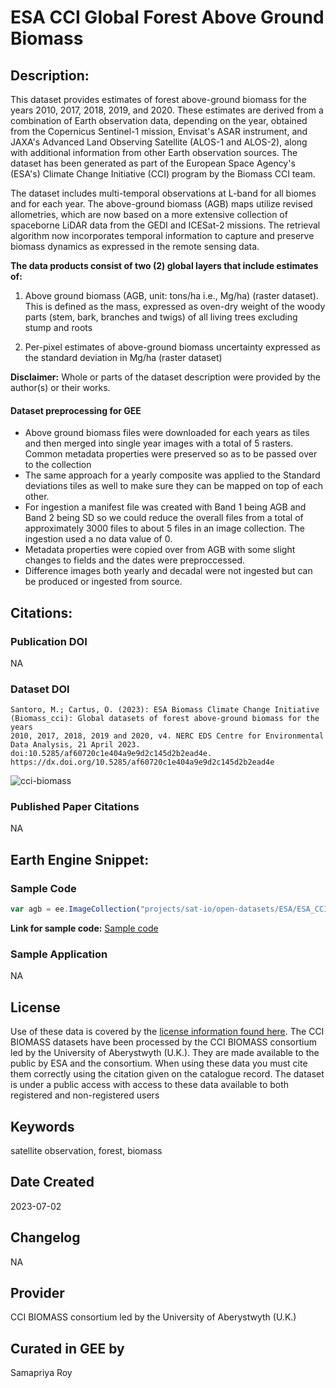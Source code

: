 
# ESA CCI Global Forest Above Ground Biomass

## Description:

This dataset provides estimates of forest above-ground biomass for the years 2010, 2017, 2018, 2019, and 2020. These estimates are derived from a combination of Earth observation data, depending on the year, obtained from the Copernicus Sentinel-1 mission, Envisat's ASAR instrument, and JAXA's Advanced Land Observing Satellite (ALOS-1 and ALOS-2), along with additional information from other Earth observation sources. The dataset has been generated as part of the European Space Agency's (ESA's) Climate Change Initiative (CCI) program by the Biomass CCI team.

The dataset includes multi-temporal observations at L-band for all biomes and for each year. The above-ground biomass (AGB) maps utilize revised allometries, which are now based on a more extensive collection of spaceborne LiDAR data from the GEDI and ICESat-2 missions. The retrieval algorithm now incorporates temporal information to capture and preserve biomass dynamics as expressed in the remote sensing data.

**The data products consist of two (2) global layers that include estimates of:**

1. Above ground biomass (AGB, unit: tons/ha i.e., Mg/ha) (raster dataset). This is defined as the mass, expressed as oven-dry weight of the woody parts (stem, bark, branches and twigs) of all living trees excluding stump and roots

2. Per-pixel estimates of above-ground biomass uncertainty expressed as the standard deviation in Mg/ha (raster dataset)

**Disclaimer:** Whole or parts of the dataset description were provided by the author(s) or their works.

#### Dataset preprocessing for GEE
* Above ground biomass files were downloaded for each years as tiles and then merged into single year images with a total of 5 rasters. Common metadata properties were preserved so as to be passed over to the collection
* The same approach for a yearly composite was applied to the Standard deviations tiles as well to make sure they can be mapped on top of each other.
* For ingestion a manifest file was created with Band 1 being AGB and Band 2 being SD so we could reduce the overall files from a total of approximately 3000 files to about 5 files in an image collection. The ingestion used a no data value of 0.
* Metadata properties were copied over from AGB with some slight changes to fields and the dates were preproccessed.
* Difference images both yearly and decadal were not ingested but can be produced or ingested from source.

## Citations:

### Publication DOI

NA
### Dataset DOI

```
Santoro, M.; Cartus, O. (2023): ESA Biomass Climate Change Initiative (Biomass_cci): Global datasets of forest above-ground biomass for the years
2010, 2017, 2018, 2019 and 2020, v4. NERC EDS Centre for Environmental Data Analysis, 21 April 2023. doi:10.5285/af60720c1e404a9e9d2c145d2b2ead4e.
https://dx.doi.org/10.5285/af60720c1e404a9e9d2c145d2b2ead4e
```

![cci-biomass](https://github.com/aazuspan/snazzy/assets/6677629/f2269833-d283-4568-aba5-cadf928cb15c)

### Published Paper Citations

NA

## Earth Engine Snippet:

### Sample Code

```js
var agb = ee.ImageCollection("projects/sat-io/open-datasets/ESA/ESA_CCI_AGB");
```
**Link for sample code:** [Sample code]( https://code.earthengine.google.com/?scriptPath=users/sat-io/awesome-gee-catalog-examples:agriculture-vegetation-forestry/ESA-CCI-ABOVEGROUND-BIOMASS)

### Sample Application

NA

## License

Use of these data is covered by the [license information found here](http://artefacts.ceda.ac.uk/licences/specific_licences/esacci_biomass_terms_and_conditions.pdf). The CCI BIOMASS datasets have been processed by the CCI BIOMASS consortium led by the University
of Aberystwyth (U.K.). They are made available to the public by ESA and the consortium. When using these data you must cite them correctly using the citation given on the catalogue record. The dataset is under a public access with access to these data available to both registered and non-registered users

## Keywords

satellite observation, forest, biomass

## Date Created

2023-07-02

## Changelog

NA

## Provider

CCI BIOMASS consortium led by the University of Aberystwyth (U.K.)

## Curated in GEE by
Samapriya Roy
